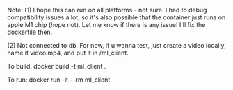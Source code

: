 Note: 
(1) I hope this can run on all platforms - not sure. I had to debug compatibility issues a lot, so it's also possible that the container just runs on apple M1 chip (hope not). Let me know if there is any issue! I'll fix the dockerfile then. 

(2) Not connected to db. For now, if u wanna test, just create a video locally, name it video.mp4, and put it in /ml_client.

To build:
docker build -t ml_client .

To run:
docker run -it --rm ml_client